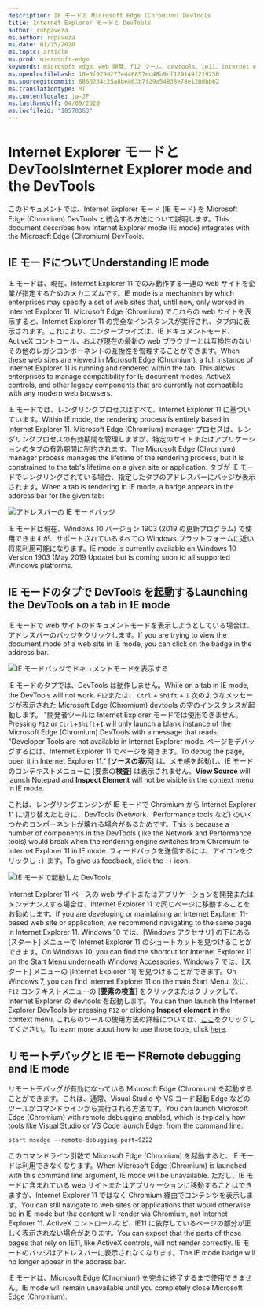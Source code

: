 ```yaml
---
description: IE モードと Microsoft Edge (Chromium) DevTools
title: Internet Explorer モードと DevTools
author: robpaveza
ms.author: ropaveza
ms.date: 01/15/2020
ms.topic: article
ms.prod: microsoft-edge
keywords: microsoft edge、web 開発、f12 ツール、devtools、ie11、internet explorer 11、ie モード
ms.openlocfilehash: 18e5f029d277e446857ec48b9cf129149f219256
ms.sourcegitcommit: 6860234c25a8be863b7f29a54838e78e120dbb62
ms.translationtype: MT
ms.contentlocale: ja-JP
ms.lasthandoff: 04/09/2020
ms.locfileid: "10570363"
---
```

# <span data-ttu-id="18f13-104">Internet Explorer モードと DevTools</span><span class="sxs-lookup"><span data-stu-id="18f13-104">Internet Explorer mode and the DevTools</span></span>

<span data-ttu-id="18f13-105">このドキュメントでは、Internet Explorer モード (IE モード) を Microsoft Edge (Chromium) DevTools と統合する方法について説明します。</span><span class="sxs-lookup"><span data-stu-id="18f13-105">This document describes how Internet Explorer mode (IE mode) integrates with the Microsoft Edge (Chromium) DevTools.</span></span>

## <span data-ttu-id="18f13-106">IE モードについて</span><span class="sxs-lookup"><span data-stu-id="18f13-106">Understanding IE mode</span></span>

<span data-ttu-id="18f13-107">IE モードは、現在、Internet Explorer 11 でのみ動作する一連の web サイトを企業が指定するためのメカニズムです。</span><span class="sxs-lookup"><span data-stu-id="18f13-107">IE mode is a mechanism by which enterprises may specify a set of web sites that, until now, only worked in Internet Explorer 11.</span></span> <span data-ttu-id="18f13-108">Microsoft Edge (Chromium) でこれらの web サイトを表示すると、Internet Explorer 11 の完全なインスタンスが実行され、タブ内に表示されます。これにより、エンタープライズは、IE ドキュメントモード、ActiveX コントロール、および現在の最新の web ブラウザーとは互換性のないその他のレガシコンポーネントの互換性を管理することができます。</span><span class="sxs-lookup"><span data-stu-id="18f13-108">When these web sites are viewed in Microsoft Edge (Chromium), a full instance of Internet Explorer 11 is running and rendered within the tab. This allows enterprises to manage compatibility for IE document modes, ActiveX controls, and other legacy components that are currently not compatible with any modern web browsers.</span></span>

<span data-ttu-id="18f13-109">IE モードでは、レンダリングプロセスはすべて、Internet Explorer 11 に基づいています。</span><span class="sxs-lookup"><span data-stu-id="18f13-109">Within IE mode, the rendering process is entirely based in Internet Explorer 11.</span></span> <span data-ttu-id="18f13-110">Microsoft Edge (Chromium) manager プロセスは、レンダリングプロセスの有効期間を管理しますが、特定のサイトまたはアプリケーションのタブの有効期間に制約されます。</span><span class="sxs-lookup"><span data-stu-id="18f13-110">The Microsoft Edge (Chromium) manager process manages the lifetime of the rendering process, but it is constrained to the tab's lifetime on a given site or application.</span></span> <span data-ttu-id="18f13-111">タブが IE モードでレンダリングされている場合、指定したタブのアドレスバーにバッジが表示されます。</span><span class="sxs-lookup"><span data-stu-id="18f13-111">When a tab is rendering in IE mode, a badge appears in the address bar for the given tab:</span></span>

![アドレスバーの IE モードバッジ](./media/ie-mode-badge.png)

<span data-ttu-id="18f13-113">IE モードは現在、Windows 10 バージョン 1903 (2019 の更新プログラム) で使用できますが、サポートされているすべての Windows プラットフォームに近い将来利用可能になります。</span><span class="sxs-lookup"><span data-stu-id="18f13-113">IE mode is currently available on Windows 10 Version 1903 (May 2019 Update) but is coming soon to all supported Windows platforms.</span></span>

## <span data-ttu-id="18f13-114">IE モードのタブで DevTools を起動する</span><span class="sxs-lookup"><span data-stu-id="18f13-114">Launching the DevTools on a tab in IE mode</span></span>

<span data-ttu-id="18f13-115">IE モードで web サイトのドキュメントモードを表示しようとしている場合は、アドレスバーのバッジをクリックします。</span><span class="sxs-lookup"><span data-stu-id="18f13-115">If you are trying to view the document mode of a web site in IE mode, you can click on the badge in the address bar.</span></span>

![IE モードバッジでドキュメントモードを表示する](./media/ie-mode-badge-doc-mode.png)

<span data-ttu-id="18f13-117">IE モードのタブでは、DevTools は動作しません。</span><span class="sxs-lookup"><span data-stu-id="18f13-117">While on a tab in IE mode, the DevTools will not work.</span></span> <span data-ttu-id="18f13-118">`F12`または、 `Ctrl` + `Shift` + `I` 次のようなメッセージが表示された Microsoft Edge (Chromium) devtools の空のインスタンスが起動します。 "開発者ツールは Internet Explorer モードでは使用できません。</span><span class="sxs-lookup"><span data-stu-id="18f13-118">Pressing `F12` or `Ctrl`+`Shift`+`I` will only launch a blank instance of the Microsoft Edge (Chromium) DevTools with a message that reads: "Developer Tools are not available in Internet Explorer mode.</span></span> <span data-ttu-id="18f13-119">ページをデバッグするには、Internet Explorer 11 でページを開きます。</span><span class="sxs-lookup"><span data-stu-id="18f13-119">To debug the page, open it in Internet Explorer 11."</span></span> <span data-ttu-id="18f13-120">[**ソースの表示**] は、メモ帳を起動し、IE モードのコンテキストメニューに [要素の**検査**] は表示されません。</span><span class="sxs-lookup"><span data-stu-id="18f13-120">**View Source** will launch Notepad and **Inspect Element** will not be visible in the context menu in IE mode.</span></span>

<span data-ttu-id="18f13-121">これは、レンダリングエンジンが IE モードで Chromium から Internet Explorer 11 に切り替えたときに、DevTools (Network、Performance tools など) のいくつかのコンポーネントが壊れる場合があるためです。</span><span class="sxs-lookup"><span data-stu-id="18f13-121">This is because a number of components in the DevTools (like the Network and Performance tools) would break when the rendering engine switches from Chromium to Internet Explorer 11 in IE mode.</span></span> <span data-ttu-id="18f13-122">フィードバックを送信するには、アイコンをクリックし `:)` ます。</span><span class="sxs-lookup"><span data-stu-id="18f13-122">To give us feedback, click the `:)` icon.</span></span>

![IE モードで起動した DevTools](./media/ie-mode-devtools.png)

<span data-ttu-id="18f13-124">Internet Explorer 11 ベースの web サイトまたはアプリケーションを開発またはメンテナンスする場合は、Internet Explorer 11 で同じページに移動することをお勧めします。</span><span class="sxs-lookup"><span data-stu-id="18f13-124">If you are developing or maintaining an Internet Explorer 11-based web site or application, we recommend navigating to the same page in Internet Explorer 11.</span></span> <span data-ttu-id="18f13-125">Windows 10 では、[Windows アクセサリ] の下にある [スタート] メニューで Internet Explorer 11 のショートカットを見つけることができます。</span><span class="sxs-lookup"><span data-stu-id="18f13-125">On Windows 10, you can find the shortcut for Internet Explorer 11 on the Start Menu underneath Windows Accessories.</span></span> <span data-ttu-id="18f13-126">Windows 7 では、[スタート] メニューの [Internet Explorer 11] を見つけることができます。</span><span class="sxs-lookup"><span data-stu-id="18f13-126">On Windows 7, you can find Internet Explorer 11 on the main Start Menu.</span></span> <span data-ttu-id="18f13-127">次に、 `F12` コンテキストメニューの [**要素の検査**] をクリックまたはクリックして、Internet Explorer の devtools を起動します。</span><span class="sxs-lookup"><span data-stu-id="18f13-127">You can then launch the Internet Explorer DevTools by pressing `F12` or clicking **Inspect element** in the context menu.</span></span> <span data-ttu-id="18f13-128">これらのツールの使用方法の詳細については、[ここ](/previous-versions/windows/internet-explorer/ie-developer/samples/bg182326(v%3dvs.85))をクリックしてください。</span><span class="sxs-lookup"><span data-stu-id="18f13-128">To learn more about how to use those tools, click [here](/previous-versions/windows/internet-explorer/ie-developer/samples/bg182326(v%3dvs.85)).</span></span>

## <span data-ttu-id="18f13-129">リモートデバッグと IE モード</span><span class="sxs-lookup"><span data-stu-id="18f13-129">Remote debugging and IE mode</span></span>

<span data-ttu-id="18f13-130">リモートデバッグが有効になっている Microsoft Edge (Chromium) を起動することができます。これは、通常、Visual Studio や VS コード起動 Edge などのツールがコマンドラインから実行される方法です。</span><span class="sxs-lookup"><span data-stu-id="18f13-130">You can launch Microsoft Edge (Chromium) with remote debugging enabled, which is typically how tools like Visual Studio or VS Code launch Edge, from the command line:</span></span>

`start msedge --remote-debugging-port=9222`

<span data-ttu-id="18f13-131">このコマンドライン引数で Microsoft Edge (Chromium) を起動すると、IE モードは利用できなくなります。</span><span class="sxs-lookup"><span data-stu-id="18f13-131">When Microsoft Edge (Chromium) is launched with this command line argument, IE mode will be unavailable.</span></span> <span data-ttu-id="18f13-132">ただし、IE モードに含まれている web サイトまたはアプリケーションに移動することはできますが、Internet Explorer 11 ではなく Chromium 経由でコンテンツを表示します。</span><span class="sxs-lookup"><span data-stu-id="18f13-132">You can still navigate to web sites or applications that would otherwise be in IE mode but the content will render via Chromium, not Internet Explorer 11.</span></span> <span data-ttu-id="18f13-133">ActiveX コントロールなど、IE11 に依存しているページの部分が正しく表示されない場合があります。</span><span class="sxs-lookup"><span data-stu-id="18f13-133">You can expect that the parts of those pages that rely on IE11, like ActiveX controls, will not render correctly.</span></span> <span data-ttu-id="18f13-134">IE モードのバッジはアドレスバーに表示されなくなります。</span><span class="sxs-lookup"><span data-stu-id="18f13-134">The IE mode badge will no longer appear in the address bar.</span></span>

<span data-ttu-id="18f13-135">IE モードは、Microsoft Edge (Chromium) を完全に終了するまで使用できません。</span><span class="sxs-lookup"><span data-stu-id="18f13-135">IE mode will remain unavailable until you completely close Microsoft Edge (Chromium).</span></span>